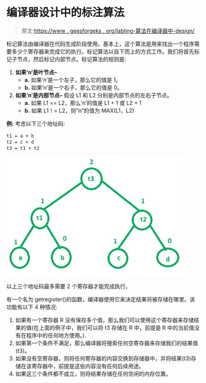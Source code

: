 # 编译器设计中的标注算法

> 原文:[https://www . geesforgeks . org/labling-算法在编译器中-design/](https://www.geeksforgeeks.org/labeling-algorithm-in-compiler-design/)

标记算法由编译器在代码生成阶段使用。基本上，这个算法是用来找出一个程序需要多少个寄存器来完成它的执行。标记算法以自下而上的方式工作。我们将首先标记子节点，然后标记内部节点。标记算法的规则是:

1.  **如果‘n’是叶节点–**
    *   **a.** 如果‘n’是一个左子，那么它的值是 1。
    *   **b.** 如果‘n’是一个右子，那么它的值是 0。
2.  **如果‘n’是内部节点–**
    假设 L1 和 L2 分别是内部节点的左右子节点。
    *   **a.** 如果 L1 == L2，那么‘n’的值是 L1 + 1 或 L2 + 1
    *   **b.** 如果 L1！= L2，则“n”的值为 MAX(L1，L2)

**例:**
考虑以下三个地址码:

```
t1 = a + b
t2 = c + d
t3 = t1 + t2 
```

![](img/936de9dfd40a0715f54737593de152a6.png)

以上三个地址码最多需要 2 个寄存器才能完成执行。

有一个名为 getregister()的函数，编译器使用它来决定结果将被存储在哪里。该功能有以下 4 种情况:

1.  如果有一个寄存器 R 没有保存多个值，那么我们可以使用这个寄存器来存储结果的值(在上面的例子中，我们可以将 t3 存储在 R 中，前提是 R 中的当前值没有在程序中的任何地方使用。).
2.  如果第一个条件不满足，那么编译器将搜索任何空寄存器来存储我们的结果值(t3)。
3.  如果没有空寄存器，则将任何寄存器的内容交换到存储器中，并将结果(t3)存储在该寄存器中，前提是这些内容没有任何后续用途。
4.  如果这三个条件都不成立，则将结果存储在任何空闲的内存位置。